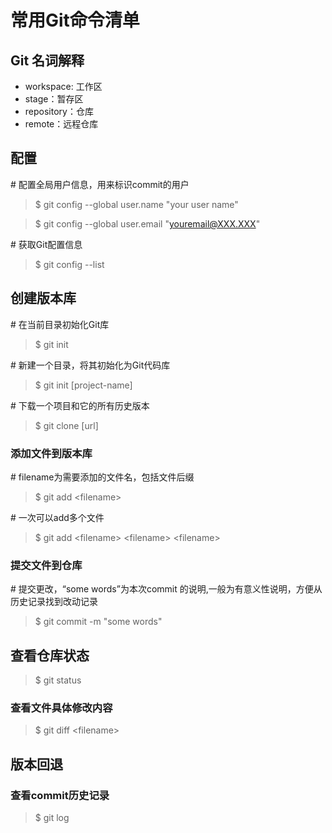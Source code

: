 # 常用Git命令清单  
## Git 名词解释  
* workspace: 工作区  
* stage：暂存区  
* repository：仓库  
* remote：远程仓库  
## 配置  
\# 配置全局用户信息，用来标识commit的用户  
>$ git config --global user.name "your user name"  

>$ git config --global user.email "youremail@XXX.XXX"  

\# 获取Git配置信息  
>$ git config --list  

## 创建版本库  
\# 在当前目录初始化Git库  

>$ git init  

\# 新建一个目录，将其初始化为Git代码库  

>$ git init [project-name]  

\# 下载一个项目和它的所有历史版本  

>$ git clone [url]  

### 添加文件到版本库  

\# filename为需要添加的文件名，包括文件后缀   

>$ git add \<filename\>  

\# 一次可以add多个文件  

>$ git add \<filename\> \<filename\> \<filename\>  

### 提交文件到仓库  

\# 提交更改，“some words”为本次commit 的说明,一般为有意义性说明，方便从历史记录找到改动记录  

>$ git commit -m "some words"  

## 查看仓库状态  

>$ git status  

### 查看文件具体修改内容  

>$ git diff \<filename\>  

## 版本回退  

### 查看commit历史记录  
>$ git log  
 
